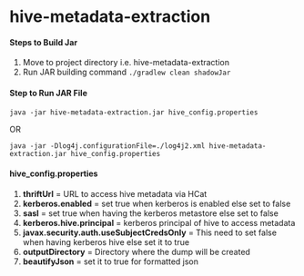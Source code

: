 # **hive-metadata-extraction**

#### Steps to Build Jar

1. Move to project directory i.e. hive-metadata-extraction
2. Run JAR building command `./gradlew clean shadowJar`


#### Step to Run JAR File

`java -jar hive-metadata-extraction.jar hive_config.properties`
   
   OR
   
   `java -jar -Dlog4j.configurationFile=./log4j2.xml hive-metadata-extraction.jar hive_config.properties` 


#### hive_config.properties

1. **thriftUrl** = URL to access hive metadata via HCat
2. **kerberos.enabled** = set true when kerberos is enabled else set to false
3. **sasl** = set true when having the kerberos metastore else set to false
4. **kerberos.hive.principal** = kerberos principal of hive to access metadata
5. **javax.security.auth.useSubjectCredsOnly** = This need to set false when having kerberos hive else set it to true
5. **outputDirectory** = Directory where the dump will be created
6. **beautifyJson** = set it to true for formatted json